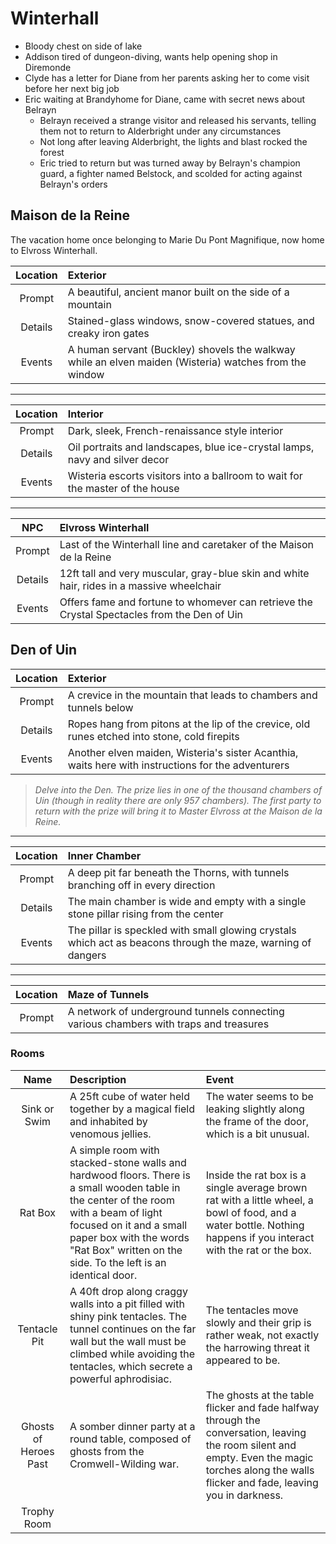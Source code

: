 # Winterhall

- Bloody chest on side of lake
- Addison tired of dungeon-diving, wants help opening shop in Diremonde
- Clyde has a letter for Diane from her parents asking her to come visit before her next big job
- Eric waiting at Brandyhome for Diane, came with secret news about Belrayn
    - Belrayn received a strange visitor and released his servants, telling them not to return to Alderbright under any circumstances
    - Not long after leaving Alderbright, the lights and blast rocked the forest
    - Eric tried to return but was turned away by Belrayn's champion guard, a fighter named Belstock, and scolded for acting against Belrayn's orders

## Maison de la Reine
The vacation home once belonging to Marie Du Pont Magnifique, now home to Elvross Winterhall.

| Location | Exterior |
|:---:|:--- |
| Prompt | A beautiful, ancient manor built on the side of a mountain |
| Details | Stained-glass windows, snow-covered statues, and creaky iron gates |
| Events | A human servant (Buckley) shovels the walkway while an elven maiden (Wisteria) watches from the window |

---

| Location | Interior |
|:---:|:--- |
| Prompt | Dark, sleek, French-renaissance style interior |
| Details | Oil portraits and landscapes, blue ice-crystal lamps, navy and silver decor |
| Events | Wisteria escorts visitors into a ballroom to wait for the master of the house |

---

| NPC | Elvross Winterhall |
|:---:|:--- |
| Prompt | Last of the Winterhall line and caretaker of the Maison de la Reine |
| Details | 12ft tall and very muscular, gray-blue skin and white hair, rides in a massive wheelchair |
| Events | Offers fame and fortune to whomever can retrieve the Crystal Spectacles from the Den of Uin |

## Den of Uin

| Location | Exterior |
|:---:|:--- |
| Prompt | A crevice in the mountain that leads to chambers and tunnels below |
| Details | Ropes hang from pitons at the lip of the crevice, old runes etched into stone, cold firepits |
| Events | Another elven maiden, Wisteria's sister Acanthia, waits here with instructions for the adventurers |

> *Delve into the Den. The prize lies in one of the thousand chambers of Uin (though in reality there are only 957 chambers). The first party to return with the prize will bring it to Master Elvross at the Maison de la Reine.*

---

| Location | Inner Chamber |
|:---:|:--- |
| Prompt | A deep pit far beneath the Thorns, with tunnels branching off in every direction |
| Details | The main chamber is wide and empty with a single stone pillar rising from the center |
| Events | The pillar is speckled with small glowing crystals which act as beacons through the maze, warning of dangers |

---

| Location | Maze of Tunnels |
|:---:|:--- |
| Prompt | A network of underground tunnels connecting various chambers with traps and treasures |

### Rooms

| Name | Description | Event |
|:---:|:--- |:--- |
| Sink or Swim | A 25ft cube of water held together by a magical field and inhabited by venomous jellies. | The water seems to be leaking slightly along the frame of the door, which is a bit unusual. |
| Rat Box | A simple room with stacked-stone walls and hardwood floors. There is a small wooden table in the center of the room with a beam of light focused on it and a small paper box with the words "Rat Box" written on the side. To the left is an identical door. | Inside the rat box is a single average brown rat with a little wheel, a bowl of food, and a water bottle. Nothing happens if you interact with the rat or the box. |
| Tentacle Pit | A 40ft drop along craggy walls into a pit filled with shiny pink tentacles. The tunnel continues on the far wall but the wall must be climbed while avoiding the tentacles, which secrete a powerful aphrodisiac. | The tentacles move slowly and their grip is rather weak, not exactly the harrowing threat it appeared to be. |
| Ghosts of Heroes Past | A somber dinner party at a round table, composed of ghosts from the Cromwell-Wilding war. | The ghosts at the table flicker and fade halfway through the conversation, leaving the room silent and empty. Even the magic torches along the walls flicker and fade, leaving you in darkness. |
| Trophy Room |  |  |

